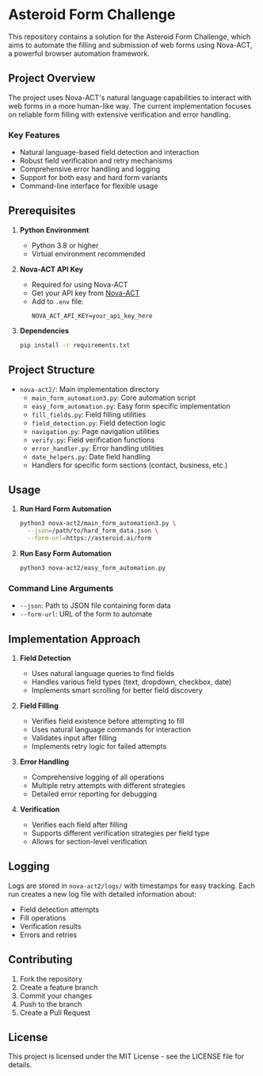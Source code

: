 # Asteroid Form Challenge

This repository contains a solution for the Asteroid Form Challenge, which aims to automate the filling and submission of web forms using Nova-ACT, a powerful browser automation framework.

## Project Overview

The project uses Nova-ACT's natural language capabilities to interact with web forms in a more human-like way. The current implementation focuses on reliable form filling with extensive verification and error handling.

### Key Features
- Natural language-based field detection and interaction
- Robust field verification and retry mechanisms
- Comprehensive error handling and logging
- Support for both easy and hard form variants
- Command-line interface for flexible usage

## Prerequisites

1. **Python Environment**
   - Python 3.8 or higher
   - Virtual environment recommended

2. **Nova-ACT API Key**
   - Required for using Nova-ACT
   - Get your API key from [Nova-ACT](https://nova-act.com)
   - Add to `.env` file:
     ```
     NOVA_ACT_API_KEY=your_api_key_here
     ```

3. **Dependencies**
   ```bash
   pip install -r requirements.txt
   ```

## Project Structure

- `nova-act2/`: Main implementation directory
  - `main_form_automation3.py`: Core automation script
  - `easy_form_automation.py`: Easy form specific implementation
  - `fill_fields.py`: Field filling utilities
  - `field_detection.py`: Field detection logic
  - `navigation.py`: Page navigation utilities
  - `verify.py`: Field verification functions
  - `error_handler.py`: Error handling utilities
  - `date_helpers.py`: Date field handling
  - Handlers for specific form sections (contact, business, etc.)

## Usage

1. **Run Hard Form Automation**
   ```bash
   python3 nova-act2/main_form_automation3.py \
     --json=/path/to/hard_form_data.json \
     --form-url=https://asteroid.ai/form
   ```

2. **Run Easy Form Automation**
   ```bash
   python3 nova-act2/easy_form_automation.py
   ```

### Command Line Arguments
- `--json`: Path to JSON file containing form data
- `--form-url`: URL of the form to automate

## Implementation Approach

1. **Field Detection**
   - Uses natural language queries to find fields
   - Handles various field types (text, dropdown, checkbox, date)
   - Implements smart scrolling for better field discovery

2. **Field Filling**
   - Verifies field existence before attempting to fill
   - Uses natural language commands for interaction
   - Validates input after filling
   - Implements retry logic for failed attempts

3. **Error Handling**
   - Comprehensive logging of all operations
   - Multiple retry attempts with different strategies
   - Detailed error reporting for debugging

4. **Verification**
   - Verifies each field after filling
   - Supports different verification strategies per field type
   - Allows for section-level verification

## Logging

Logs are stored in `nova-act2/logs/` with timestamps for easy tracking. Each run creates a new log file with detailed information about:
- Field detection attempts
- Fill operations
- Verification results
- Errors and retries

## Contributing

1. Fork the repository
2. Create a feature branch
3. Commit your changes
4. Push to the branch
5. Create a Pull Request

## License

This project is licensed under the MIT License - see the LICENSE file for details.
